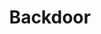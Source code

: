 ---
description: 匿名同你的朋友沟通，需要facebook或者google账户，省了你自己开个小号的精力。
layout: post
results:
- primaryGenreName: Social Networking
  version: '1.0.1'
  artworkUrl100: http://a1233.phobos.apple.com/us/r1000/030/Purple/v4/f2/d8/cf/f2d8cf25-6e4a-9d21-8e90-a23efc2613dd/V4HttpAssetRepositoryClient-mzl.smkocqyd.png-87159035579113568.png
  trackViewUrl: https://itunes.apple.com/cn/app/backdoor/id659951602?mt=8&uo=4
  artworkUrl60: http://a254.phobos.apple.com/us/r1000/045/Purple4/v4/d3/fb/86/d3fb86c2-2f2e-8504-88b0-209fbd0098f4/icon_57x57.png
  sellerName: YouTell, LLC
  supportedDevices:
  - iPadMini
  - iPodTouchThirdGen
  - iPodTouchourthGen
  - iPhone4S
  - iPhone-3GS
  - iPodTouchFifthGen
  - iPadFourthGen4G
  - iPhone4
  - iPad23G
  - iPadMini4G
  - iPad2Wifi
  - iPad3G
  - iPadThirdGen4G
  - iPhone5
  - iPadFourthGen
  - iPadWifi
  - iPadThirdGen
  genres:
  - 社交
  - 生活
  trackName: Backdoor
  description: 'Backdoor


    CHAT WITH YOUR FRIENDS ANONYMOUSLY

    Have fun, quirky, memorable conversations anonymously with your friends,
    all while your friend has the fun experience of wondering who you are.


    CLUE IN WITH CLUES

    Unlock clues to help you figure out who is messaging you using gender,
    school, work, likes, interests, and more!


    FAST & FREE

    Why pay for SMS anymore?  Backdoor is free, fast, and awesome looking!
    It''s the coolest messenger out there and its handcrafted design makes
    it a pleasure to use.


    SIGN IN WITH FACEBOOK & GOOGLE+

    Sign in with your favorite services to chat with all of your friends and
    family. No matter which platform you use the expierence is the same for
    everyone.


    Email us: help@backdoorapp.com


    Like us on Facebook: http://www.facebook.com/backdoorapp


    Follow us on Twitter:

    https://twitter.com/Backdoorapp


    Enjoy Backdoor!'
  price: 0
  trackId: 659951602
  releaseDate: '2013-06-22T08:22:31Z'
  screenshotUrls:
  - http://a4.mzstatic.com/us/r1000/025/Purple2/v4/30/a8/6d/30a86d6a-1cdd-cf34-27c2-89094051bf64/mzl.tjhfhydn.1136x1136-75.jpg
  - http://a4.mzstatic.com/us/r1000/059/Purple/v4/fa/8a/ee/fa8aee44-1f47-9f2d-2d33-f411c4eb7fb5/mzl.wsayaoci.1136x1136-75.jpg
  - http://a3.mzstatic.com/us/r1000/029/Purple2/v4/bb/ca/4e/bbca4e67-6c93-71e3-4f5b-290a35e446b2/mzl.wflznrbo.1136x1136-75.jpg
  - http://a3.mzstatic.com/us/r1000/012/Purple2/v4/5d/55/e4/5d55e402-eafc-faaa-7b84-373a4a7908ca/mzl.yosuiqqs.1136x1136-75.jpg
  - http://a4.mzstatic.com/us/r1000/059/Purple2/v4/af/12/b1/af12b1ab-1149-5fb3-e0f5-1a0a51c23f53/mzl.ejrvgqmn.1136x1136-75.jpg
  artistViewUrl: https://itunes.apple.com/cn/artist/backdoor/id659951605?uo=4
  primaryGenreId: 6005
  kind: software
  fileSizeBytes: '11987634'
  bundleId: com.backdoor.Backdoor
  releaseNotes: '-Launch Day Bug Fixes

    -Improved Icon'
  sellerUrl: http://backdoorapp.com/about
  artistName: Backdoor
  contentAdvisoryRating: 4+
  isGameCenterEnabled: false
  trackCensoredName: Backdoor
  languageCodesISO2A:
  - EN
  - PT
  - ZH
  trackContentRating: 4+
  features: &a []
  wrapperType: software
  artworkUrl512: http://a1233.phobos.apple.com/us/r1000/030/Purple/v4/f2/d8/cf/f2d8cf25-6e4a-9d21-8e90-a23efc2613dd/V4HttpAssetRepositoryClient-mzl.smkocqyd.png-87159035579113568.png
  formattedPrice: 免费
  artistId: 659951605
  genreIds:
  - '6005'
  - '6012'
  currency: CNY
  ipadScreenshotUrls: *a
category: 社交
tags: tag1
resultCount: 1
title: Backdoor

---